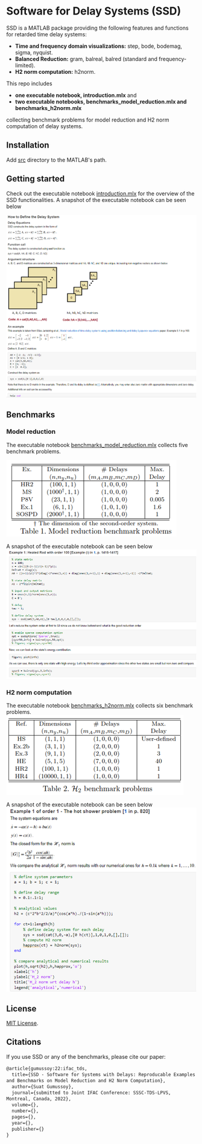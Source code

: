 # Software for Delay Systems (SSD)

SSD is a MATLAB package providing the following features and functions for retarded time delay systems:
- **Time and frequency domain visualizations:** step, bode, bodemag, sigma, nyquist.
- **Balanced Reduction:** gram, balreal, balred (standard and frequency-limited).
- **H2 norm computation:** h2norm.

This repo includes
- **one executable notebook, introduction.mlx** and 
- **two executable notebooks, benchmarks_model_reduction.mlx and benchmarks_h2norm.mlx** 

collecting benchmark problems for model reduction and H2 norm computation of delay systems. 

## Installation
Add [src](src) directory to the MATLAB's path.

## Getting started
Check out the executable notebook [introduction.mlx](introduction.mlx) for the overview of the SSD functionalities. A snapshot of the executable notebook can be seen below

![Introduction snapshot](snapshots/introduction.png)

## Benchmarks

### Model reduction
The executable notebook [benchmarks_model_reduction.mlx](benchmarks_model_reduction.mlx) collects five benchmark problems.

![Model_Reduction](snapshots/table_model_reduction.png)

A snapshot of the executable notebook can be seen below
![Model_Reduction snapshot](snapshots/heatedrodexample.png)

### H2 norm computation
The executable notebook [benchmarks_h2norm.mlx](benchmarks_h2norm.mlx) collects six benchmark problems.
![H2norm](snapshots/table_h2norm.png)

A snapshot of the executable notebook can be seen below
![H2norm snapshot](snapshots/hotshowerexample.png)

## License

[MIT License](LICENSE).

## Citations

If you use SSD or any of the benchmarks, please cite our paper:

```
@article{gumussoy:22:ifac_tds,
  title={SSD - Software for Systems with Delays: Reproducable Examples and Benchmarks on Model Reduction and H2 Norm Computation},
  author={Suat Gumussoy},
  journal={submitted to Joint IFAC Conference: SSSC-TDS-LPVS, Montreal, Canada, 2022},
  volume={},
  number={},
  pages={},
  year={},
  publisher={}
}
```
